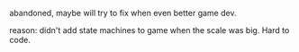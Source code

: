 abandoned, maybe will try to fix when even better game dev.

reason: didn't add state machines to game when the scale was big. Hard to code.
